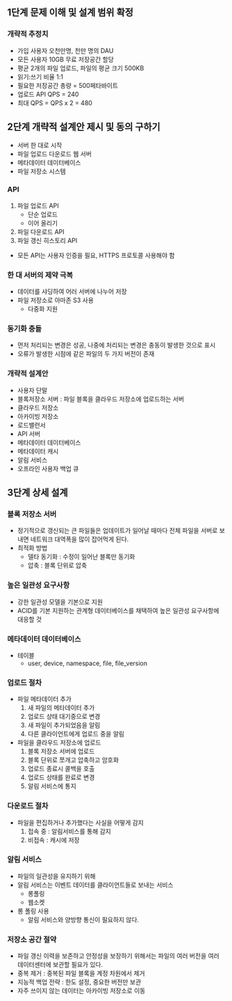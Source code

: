 ## 1단계 문제 이해 및 설계 범위 확정
### 개략적 추정치
- 가입 사용자 오천만명, 천만 명의 DAU
- 모든 사용자 10GB 무료 저장공간 할당
- 평균 2개의 파일 업로드, 파일의 평균 크기 500KB
- 읽기:쓰기 비율 1:1
- 필요한 저장공간 총량 = 500페타바이트
- 업로드 API QPS = 240
- 최대 QPS = QPS x 2 = 480

## 2단계 개략적 설계안 제시 및 동의 구하기
- 서버 한 대로 시작
- 파일 업로드 다운로드 웹 서버
- 메타데이터 데이터베이스
- 파일 저장소 시스템

### API
1. 파일 업로드 API
	- 단순 업로드
	- 이어 올리기
2. 파일 다운로드 API
3. 파일 갱신 히스토리 API
- 모든 API는 사용자 인증을 필요, HTTPS 프로토콜 사용해야 함

### 한 대 서버의 제약 극복
- 데이터를 샤딩하여 어러 서버에 나누어 저장
- 파일 저장소로 아마존 S3 사용
	- 다중화 지원

### 동기화 충돌
- 먼저 처리되는 변경은 성공, 나중에 처리되는 변경은 충동이 발생한 것으로 표시
- 오류가 발생한 시점에 같은 파일의 두 가지 버전이 존재

### 개략적 설계안
- 사용자 단말
- 블록저장소 서버 : 파일 블록을 클라우드 저장소에 업로드하는 서버
- 클라우드 저장소
- 아카이빙 저장소
- 로드밸런서
- API 서버
- 메타데이터 데이터베이스
- 메타데이터 캐시
- 알림 서비스
- 오프라인 사용자 백업 큐

## 3단계 상세 설계
### 블록 저장소 서버
- 정기적으로 갱신되는 큰 파일들은 업데이트가 일어날 때마다 전체 파일을 서버로 보내면 네트워크 대역폭을 많이 잡어먹게 된다.
- 최적화 방법
	- 델타 동기화 : 수정이 일어난 블록만 동기화
	- 압축 : 블록 단위로 압축

### 높은 일관성 요구사항
- 강한 일관성 모델을 기본으로 지원
- ACID를 기본 지원하는 관계형 데이터베이스를 채택하여 높은 일관성 요구사항에 대응할 것

### 메타데이터 데이터베이스
- 테이블
	- user, device, namespace, file, file_version
### 업로드 절차
- 파일 메타데이터 추가
	1. 새 파일의 메타데이터 추가
	2. 업로드 상태 대기중으로 변경
	3. 새 파일이 추가되었음을 알림
	4. 다른 클라이언트에게 업로드 중을 알림
- 파일을 클라우드 저장소에 업로드
	1. 블록 저장소 서버에 업로드
	2. 블록 단위로 쪼개고 압축하고 암호화
	3. 업로드 종료시 콜백을 호출
	4. 업로드 상태를 완료로 변경
	5. 알림 서비스에 통지

### 다운로드 절차
- 파일을 편집하거나 추가했다는 사실을 어떻게 감지
	1. 접속 중 : 알림서비스를 통해 감지
	2. 비접속 : 캐시에 저장

### 알림 서비스
- 파일의 일관성을 유지하기 위해
- 알림 서비스는 이벤트 데이터를 클라이언트들로 보내는 서비스
	- 롱폴링
	- 웹소켓
- 롱 폴링 사용
	- 알림 서비스와 양방향 통신이 필요하지 않다.

### 저장소 공간 절약
- 파일 갱신 이력을 보존하고 안정성을 보장하기 위해서는 파일의 여러 버전을 여러 데이터센터에 보관할 필요가 있다.
- 중복 제거 : 중복된 파일 블록을 계정 차원에서 제거
- 지능적 백업 전략 : 한도 설정, 중요한 버전만 보관
- 자주 쓰이지 않는 데이터는 아카이빙 저장소로 이동